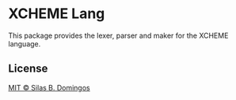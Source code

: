 # XCHEME Lang

This package provides the lexer, parser and maker for the XCHEME language.

## License

[MIT &copy; Silas B. Domingos](https://balmante.eti.br)

